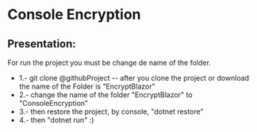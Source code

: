 # Console Encryption


## Presentation:

For run the project you must be change de name of the folder.
- 1.- git clone @githubProject -- after you clone the project or download the name of the Folder is "EncryptBlazor"
- 2.- change the name of the folder "EncryptBlazor" to "ConsoleEncryption"
- 3.- then restore the project, by console, "dotnet restore"
- 4.- then "dotnet run" :)
